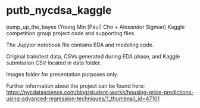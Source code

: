 # putb_nycdsa_kaggle

pump_up_the_bayes (Young Min [Paul] Cho + Alexander Sigman) Kaggle competition group project code and supporting files. 

The Jupyter notebook file contains EDA and modeling code. 

Original train/test data, CSVs generated during EDA phase, and Kaggle submission CSV located in data folder. 

Images folder for presentation purposes only. 

Further information about the project can be found here: https://nycdatascience.com/blog/student-works/housing-price-predictions-using-advanced-regression-techniques/?_thumbnail_id=47101 


